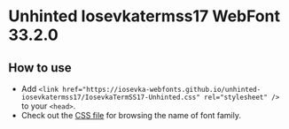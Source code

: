 # Unhinted Iosevkatermss17 WebFont 33.2.0

## How to use

- Add `<link href="https://iosevka-webfonts.github.io/unhinted-iosevkatermss17/IosevkaTermSS17-Unhinted.css" rel="stylesheet" />` to your `<head>`.
- Check out the [CSS file](./IosevkaTermSS17-Unhinted.css) for browsing the name of font family.
